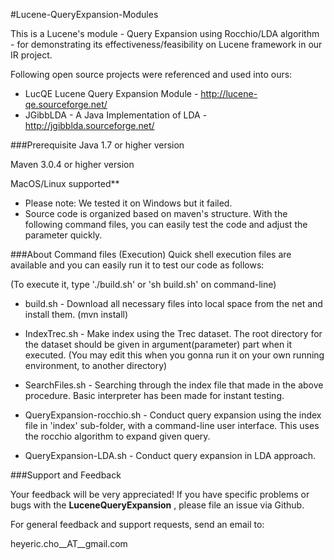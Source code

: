 #Lucene-QueryExpansion-Modules


This is a Lucene's module - Query Expansion using Rocchio/LDA algorithm - for demonstrating its effectiveness/feasibility on Lucene framework in our IR project. 

Following open source projects were referenced and used into ours: 

* LucQE Lucene Query Expansion Module - <http://lucene-qe.sourceforge.net/>
* JGibbLDA - A Java Implementation of LDA - <http://jgibblda.sourceforge.net/>


###Prerequisite
Java 1.7 or higher version

Maven 3.0.4 or higher version

MacOS/Linux supported**

* Please note: We tested it on Windows but it failed.
* Source code is organized based on maven's structure. With the following command files, you can easily test the code and adjust the parameter quickly.


###About Command files (Execution)
Quick shell execution files are available and you can easily run it to test our 
code as follows: 

(To execute it, type './build.sh' or 'sh build.sh' on command-line)

* build.sh - Download all necessary files into local space from the net and 
install them. (mvn install)

* IndexTrec.sh - Make index using the Trec dataset. The root directory for the 
dataset should be given in argument(parameter) part when it executed. (You may 
edit this when you gonna run it on your own running environment, to another 
directory)

* SearchFiles.sh - Searching through the index file that made in the above 
procedure. Basic interpreter has been made for instant testing. 

* QueryExpansion-rocchio.sh - Conduct query expansion using the index file in
'index' sub-folder, with a command-line user interface. This uses the rocchio
algorithm to expand given query. 

* QueryExpansion-LDA.sh - Conduct query expansion in LDA approach. 



###Support and Feedback

Your feedback will be very appreciated! If you have specific problems or bugs with the
**LuceneQueryExpansion**
, please file an issue via Github.

For general feedback and support requests, send an email to:

heyeric.cho__AT__gmail.com

